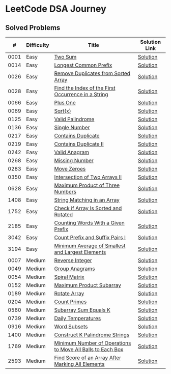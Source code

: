 # LeetCode DSA Journey

## Solved Problems

| #   | Difficulty | Title                                         | Solution Link                               |
| --- | ---------- | --------------------------------------------- | ------------------------------------------- |
| 0001   | Easy       | [Two Sum](https://leetcode.com/problems/two-sum/description/) | [Solution](solutions/Easy/Two_Sum_0001.py)       |
| 0014   | Easy       | [Longest Common Prefix](https://leetcode.com/problems/longest-common-prefix/description/) | [Solution](solutions/Easy/Longest_Common_Prefix_0014.py)       |
| 0026   | Easy       | [Remove Duplicates from Sorted Array](https://leetcode.com/problems/remove-duplicates-from-sorted-array/description/) | [Solution](solutions/Easy/Remove_Duplicates_from_Sorted_Array_0026.py)       |
| 0028   | Easy       | [Find the Index of the First Occurrence in a String](https://leetcode.com/problems/find-the-index-of-the-first-occurrence-in-a-string/description/) | [Solution](solutions/Easy/Find_the_Index_of_the_First_Occurrence_in_a_String_0028.py)       |
| 0066   | Easy       | [Plus One](https://leetcode.com/problems/plus-one/description/) | [Solution](solutions/Easy/Plus_One_0066.py)       |
| 0069   | Easy       | [Sqrt(x)](https://leetcode.com/problems/sqrtx/description/) | [Solution](solutions/Easy/Sqrt(x)_0069.py)       |
| 0125   | Easy       | [Valid Palindrome](https://leetcode.com/problems/valid-palindrome/description/) | [Solution](solutions/Easy/Valid_Palindrome_0125.py)       |
| 0136   | Easy       | [Single Number](https://leetcode.com/problems/single-number/description/) | [Solution](solutions/Easy/Single_Number_0136.py)       |
| 0217   | Easy       | [Contains Duplicate](https://leetcode.com/problems/contains-duplicate/description/) | [Solution](solutions/Easy/Contains_Duplicate_0217.py)       |
| 0219   | Easy       | [Contains Duplicate II](https://leetcode.com/problems/contains-duplicate-ii/description/) | [Solution](solutions/Easy/Contains_Duplicate_II_0219.py)       |
| 0242   | Easy       | [Valid Anagram](https://leetcode.com/problems/valid-anagram/description/) | [Solution](solutions/Easy/Valid_Anagram_0242.py)       |
| 0268   | Easy       | [Missing Number](https://leetcode.com/problems/missing-number/description/) | [Solution](solutions/Easy/Missing_Number_0268.py)       |
| 0283   | Easy       | [Move Zeroes](https://leetcode.com/problems/move-zeroes/description/) | [Solution](solutions/Easy/Move_Zeroes_0283.py)       |
| 0350   | Easy       | [Intersection of Two Arrays II](https://leetcode.com/problems/intersection-of-two-arrays-ii/description/) | [Solution](solutions/Easy/Intersection_of_Two_Arrays_II_0350.py)       |
| 0628   | Easy       | [Maximum Product of Three Numbers](https://leetcode.com/problems/maximum-product-of-three-numbers/description/) | [Solution](solutions/Easy/Maximum_Product_of_Three_Numbers_0628.py)       |
| 1408   | Easy       | [String Matching in an Array](https://leetcode.com/problems/string-matching-in-an-array/description/) | [Solution](solutions/Easy/String_Matching_in_an_Array_1408.py)       |
| 1752   | Easy     | [Check if Array Is Sorted and Rotated](https://leetcode.com/problems/check-if-array-is-sorted-and-rotated/description/) | [Solution](solutions/Easy/Check_if_Array_Is_Sorted_and_Rotated_1752.py) |
| 2185   | Easy       | [Counting Words With a Given Prefix](https://leetcode.com/problems/counting-words-with-a-given-prefix/description/) | [Solution](solutions/Easy/Counting_Words_With_a_Given_Prefix_2185.py)       |
| 3042   | Easy       | [Count Prefix and Suffix Pairs I](https://leetcode.com/problems/count-prefix-and-suffix-pairs-i/description/) | [Solution](solutions/Easy/Count_Prefix_and_Suffix_Pairs_I_3042.py)       |
| 3194   | Easy       | [Minimum Average of Smallest and Largest Elements](https://leetcode.com/problems/minimum-average-of-smallest-and-largest-elements/description/) | [Solution](solutions/Easy/Minimum_Average_of_Smallest_and_Largest_Elements_3194.py)       |
| 0007   | Medium       | [Reverse Integer](https://leetcode.com/problems/reverse-integer/description/) | [Solution](solutions/Medium/Reverse_Integer_0007.py)       |
| 0049   | Medium       | [Group Anagrams](https://leetcode.com/problems/group-anagrams/description/) | [Solution](solutions/Medium/Group_Anagrams_0049.py)       |
| 0054   | Medium       | [Spiral Matrix](https://leetcode.com/problems/spiral-matrix/description/) | [Solution](solutions/Medium/Spiral_Matrix_0054.py)       |
| 0152   | Medium       | [Maximum Product Subarray](https://leetcode.com/problems/maximum-product-subarray/description/) | [Solution](solutions/Medium/Maximum_Product_Subarray_0152.py)       |
| 0189   | Medium       | [Rotate Array](https://leetcode.com/problems/rotate-array/description/) | [Solution](solutions/Medium/Rotate_Array_0189.py)       |
| 0204   | Medium       | [Count Primes](https://leetcode.com/problems/count-primes/description/) | [Solution](solutions/Medium/Count_Primes_0204.py)       |
| 0560   | Medium       | [Subarray Sum Equals K](https://leetcode.com/problems/subarray-sum-equals-k/description/) | [Solution](solutions/Medium/Subarray_Sum_Equals_K_0560.py)       |
| 0739   | Medium       | [Daily Temperatures](https://leetcode.com/problems/daily-temperatures/description/) | [Solution](solutions/Medium/Daily_Temperatures_0739.py)       |
| 0916   | Medium       | [Word Subsets](https://leetcode.com/problems/word-subsets/description/) | [Solution](solutions/Medium/Word_Subsets_0916.py)       |
| 1400   | Medium       | [Construct K Palindrome Strings](https://leetcode.com/problems/construct-k-palindrome-strings/description/) | [Solution](solutions/Medium/Construct_K_Palindrome_Strings_1400.py)       |
| 1769   | Medium       | [Minimum Number of Operations to Move All Balls to Each Box](https://leetcode.com/problems/minimum-number-of-operations-to-move-all-balls-to-each-box/description/) | [Solution](solutions/Medium/Minimum_Number_of_Operations_to_Move_All_Balls_to_Each_Box_1769.py)       |
| 2593   | Medium       | [Find Score of an Array After Marking All Elements](https://leetcode.com/problems/find-score-of-an-array-after-marking-all-elements/description/) | [Solution](solutions/Medium/Find_Score_of_an_Array_After_Marking_All_Elements_2593.py)       |
